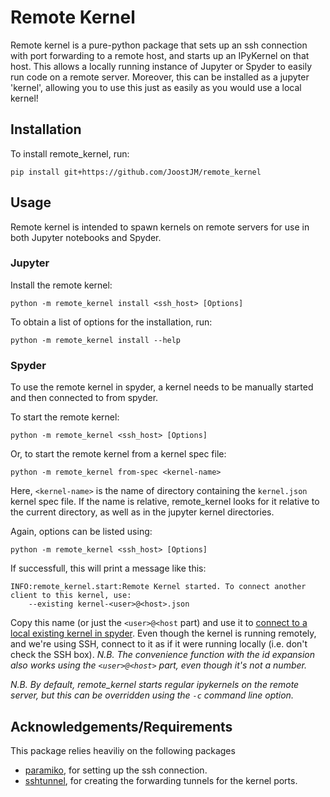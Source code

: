 # Remote Kernel
Remote kernel is a pure-python package that sets up an ssh 
connection with port forwarding to a remote host, and starts
up an IPyKernel on that host. This allows a locally running 
instance of Jupyter or Spyder to easily run code on a remote 
server. Moreover, this can be installed as a jupyter 'kernel',
allowing you to use this just as easily as you would use a 
local kernel!

## Installation

To install remote_kernel, run: 

`pip install git+https://github.com/JoostJM/remote_kernel`

## Usage

Remote kernel is intended to spawn kernels on remote servers
for use in both Jupyter notebooks and Spyder.

### Jupyter

Install the remote kernel:

`python -m remote_kernel install <ssh_host> [Options]`

To obtain a list of options for the installation, run:

`python -m remote_kernel install --help`

### Spyder

To use the remote kernel in spyder, a kernel needs to be
manually started and then connected to from spyder.

To start the remote kernel:

`python -m remote_kernel <ssh_host> [Options]`

Or, to start the remote kernel from a kernel spec file:

`python -m remote_kernel from-spec <kernel-name>`

Here, `<kernel-name>` is the name of directory containing the
`kernel.json` kernel spec file. If the name is relative, remote_kernel
looks for it relative to the current directory, as well as in the jupyter
kernel directories.

Again, options can be listed using:

`python -m remote_kernel <ssh_host> [Options]`

If successfull, this will print a message like this:

```
INFO:remote_kernel.start:Remote Kernel started. To connect another client to this kernel, use:
	--existing kernel-<user>@<host>.json
```

Copy this name (or just the `<user>@<host` part) and use it
to [connect to a local existing kernel in spyder](https://docs.spyder-ide.org/ipythonconsole.html#connect-to-an-external-kernel).
Even though the kernel is running remotely, and we're using SSH, 
connect to it as if it were running locally (i.e. don't check the SSH box).
*N.B. The convenience function with the id expansion also works using
the `<user>@<host>` part, even though it's not a number.*

*N.B. By default, remote_kernel starts regular ipykernels on the remote
server, but this can be overridden using the `-c` command line option.*

## Acknowledgements/Requirements

This package relies heaviliy on the following packages

- [paramiko](https://github.com/paramiko/paramiko), 
  for setting up the ssh connection.
- [sshtunnel](https://github.com/pahaz/sshtunnel), 
  for creating the forwarding tunnels for the kernel ports.
